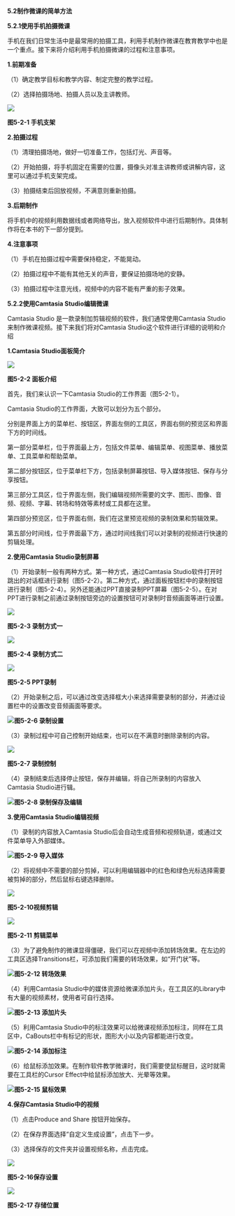 
**5.2制作微课的简单方法**

**5.2.1使用手机拍摄微课**

手机在我们日常生活中是最常用的拍摄工具，利用手机制作微课在教育教学中也是一个重点。接下来将介绍利用手机拍摄微课的过程和注意事项。

**1.前期准备**

（1）确定教学目标和教学内容、制定完整的教学过程。

（2）选择拍摄场地、拍摄人员以及主讲教师。

![](/assets/5-2-1.png)

**图5-2-1 手机支架**

**2.拍摄过程**

（1）清理拍摄场地，做好一切准备工作，包括灯光、声音等。

（2）开始拍摄，将手机固定在需要的位置，摄像头对准主讲教师或讲解内容，这里可以通过手机支架完成。

（3）拍摄结束后回放视频，不满意则重新拍摄。

**3.后期制作**

将手机中的视频利用数据线或者网络导出，放入视频软件中进行后期制作。具体制作将在本书的下一部分提到。

**4.注意事项**

（1）手机在拍摄过程中需要保持稳定，不能晃动。

（2）拍摄过程中不能有其他无关的声音，要保证拍摄场地的安静。

（3）拍摄过程中注意光线，视频中的内容不能有严重的影子效果。



**5.2.2使用Camtasia Studio编辑微课**

Camtasia Studio 是一款录制加剪辑视频的软件，我们通常使用Camtasia Studio来制作微课视频。接下来我们将对Camtasia Studio这个软件进行详细的说明和介绍

**1.Camtasia Studio面板简介**

![](/assets/5-2-2.png)

**图5-2-2 面板介绍**

首先，我们来认识一下Camtasia Studio的工作界面（图5-2-1）。

Camtasia Studio的工作界面，大致可以划分为五个部分。

分别是界面上方的菜单栏、按钮区，界面左侧的工具区，界面右侧的预览区和界面下方的时间线。

第一部分菜单栏，位于界面最上方，包括文件菜单、编辑菜单、视图菜单、播放菜单、工具菜单和帮助菜单。

第二部分按钮区，位于菜单栏下方，包括录制屏幕按钮、导入媒体按钮、保存与分享按钮。

第三部分工具区，位于界面左侧，我们编辑视频所需要的文字、图形、图像、音频、视频、字幕、转场和特效等素材或工具都在这里。

第四部分预览区，位于界面右侧，我们在这里预览视频的录制效果和剪辑效果。

第五部分时间线，位于界面最下方，通过时间线我们可以对录制的视频进行快速的剪辑处理。

**2.使用Camtasia Studio录制屏幕**

（1）开始录制一般有两种方式。第一种方式，通过Camtasia Studio软件打开时跳出的对话框进行录制（图5-2-2）。第二种方式，通过面板按钮栏中的录制按钮进行录制（图5-2-4）。另外还能通过PPT直接录制PPT屏幕（图5-2-5）。在对PPT进行录制之前通过录制按钮旁边的设置按钮可对录制时音频画面等进行设置。

![](/assets/5-2-3.png)

**图5-2-3 录制方式一**

![](/assets/5-2-4.png)

**图5-2-4 录制方式二**

![](/assets/5-2-5.png)

**图5-2-5 PPT录制**

（2）开始录制之后，可以通过改变选择框大小来选择需要录制的部分，并通过设置栏中的设置改变音频画面等要求。

![](/assets/5-2-6.png)**图5-2-6 录制设置**

（3）录制过程中可自己控制开始结束，也可以在不满意时删除录制的内容。

![](/assets/5-2-7.png)

**图5-2-7 录制控制**

（4）录制结束后选择停止按钮，保存并编辑，将自己所录制的内容放入Camtasia Studio进行辑。

![](/assets/5-2-8.png)**图5-2-8 录制保存及编辑**

**3.使用Camtasia Studio编辑视频**

（1）录制的内容放入Camtasia Studio后会自动生成音频和视频轨道，或通过文件菜单导入外部媒体。

![](/assets/5-2-9.png)**图5-2-9 导入媒体**

（2）将视频中不需要的部分剪掉，可以利用编辑器中的红色和绿色光标选择需要被剪掉的部分，然后鼠标右键选择删除。

![](/assets/5-2-10.png)

**图5-2-10视频剪辑**

![](/assets/5-2-11.png)

**图5-2-11 剪辑菜单**

（3）为了避免制作的微课显得僵硬，我们可以在视频中添加转场效果。在左边的工具区选择Transitions栏，可添加我们需要的转场效果，如“开门状”等。

![](/assets/5-2-12.png)**图5-2-12 转场效果**

（4）利用Camtasia Studio中的媒体资源给微课添加片头，在工具区的Library中有大量的视频素材，使用者可自行选择。

![](/assets/5-2-13.png)**图5-2-13 添加片头**

（5）利用Camtasia Studio中的标注效果可以给微课视频添加标注，同样在工具区中，CaBouts栏中有标记的形状，图形大小以及内容都能进行改变。

![](/assets/5-2-14.png)**图5-2-14 添加标注**

（6）给鼠标添加效果。在制作软件教学微课时，我们需要使鼠标醒目，这时就需要在工具栏的Cursor Effect中给鼠标添加放大、光晕等效果。

![](/assets/5-2-15.png)**图5-2-15 鼠标效果**

**4.保存Camtasia Studio中的视频**

（1）点击Produce and Share 按钮开始保存。

（2）在保存界面选择“自定义生成设置”，点击下一步。

（3）选择保存的文件夹并设置视频名称，点击完成。

![](/assets/5-2-16.png)

**图5-2-16保存设置**

![](/assets/5-2-17.png)

**图5-2-17 存储位置**

